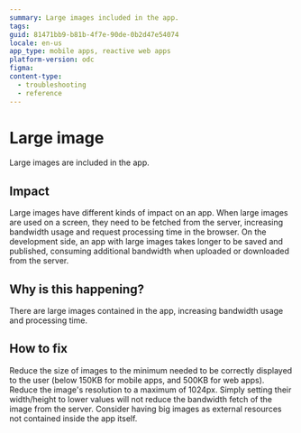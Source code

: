 ```yaml
---
summary: Large images included in the app.
tags:
guid: 81471bb9-b81b-4f7e-90de-0b2d47e54074
locale: en-us
app_type: mobile apps, reactive web apps
platform-version: odc
figma:
content-type:
  - troubleshooting
  - reference
---
```


# Large image

Large images are included in the app.

## Impact

Large images have different kinds of impact on an app. When large images are used on a screen, they need to be fetched from the server, increasing bandwidth usage and request processing time in the browser. On the development side, an app with large images takes longer to be saved and published, consuming additional bandwidth when uploaded or downloaded from the server.

## Why is this happening?

There are large images contained in the app, increasing bandwidth usage and processing time.

## How to fix

Reduce the size of images to the minimum needed to be correctly displayed to the user (below 150KB for mobile apps, and 500KB for web apps). Reduce the image's resolution to a maximum of 1024px. Simply setting their width/height to lower values will not reduce the bandwidth fetch of the image from the server. Consider having big images as external resources not contained inside the app itself.
